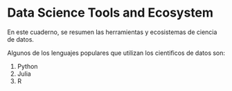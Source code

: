 # Data Science Tools and Ecosystem

En este cuaderno, se resumen las herramientas y ecosistemas de ciencia de datos.

Algunos de los lenguajes populares que utilizan los cientificos de datos son:

1. Python
2. Julia
3. R
